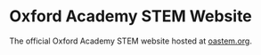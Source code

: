 Oxford Academy STEM Website
===========================

The official Oxford Academy STEM website hosted at [oastem.org](https://oastem.org).
